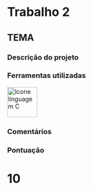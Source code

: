 # Trabalho 2
## TEMA

### Descrição do projeto

### Ferramentas utilizadas

<img src="https://user-images.githubusercontent.com/84464307/192127831-3cbad648-e690-43c5-9772-c6db2d13641c.png" alt="Icone linguagem C" width="70"/>

### Comentários

### Pontuação
# 10
